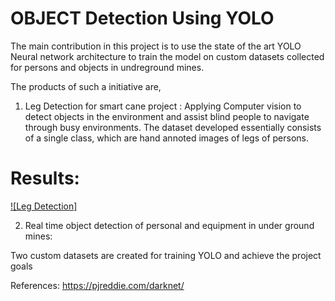 
# OBJECT Detection Using YOLO
The main contribution in this project is to use the state of the art YOLO Neural network architecture to train the model on custom datasets collected for persons and objects in undreground mines.

The products of such a initiative are,
1. Leg Detection for smart cane project : Applying Computer vision to detect objects in the environment and assist blind people to navigate through busy environments. The dataset developed essentially consists of a single class, which are hand annoted images of legs of persons.
# Results:
[![Leg Detection]](https://www.youtube.com/watch?v=XO6vIVuBunY)



2. Real time object detection of personal and equipment in under ground mines: 

Two custom datasets are created for training YOLO and achieve the project goals

References:
https://pjreddie.com/darknet/
